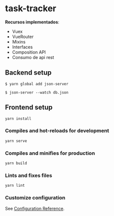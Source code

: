 # task-tracker

**Recursos implementados**:

- Vuex
- VueRouter
- Mixins
- Interfaces
- Composition API
- Consumo de api rest

##

## Backend setup

```
$ yarn global add json-server

$ json-server --watch db.json
```

##

## Frontend setup
```
yarn install
```

### Compiles and hot-reloads for development
```
yarn serve
```

### Compiles and minifies for production
```
yarn build
```

### Lints and fixes files
```
yarn lint
```

### Customize configuration
See [Configuration Reference](https://cli.vuejs.org/config/).
